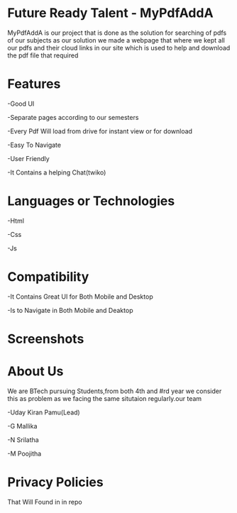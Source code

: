 # Future Ready Talent - MyPdfAddA

MyPdfAddA is our project that is done as the solution for searching of pdfs of our subjects 
as our solution we made a webpage that where we kept all our pdfs and their cloud links in our site which is used to help and download the pdf file that required


# Features
-Good UI

-Separate pages according to our semesters

-Every Pdf Will load from drive for instant view or for download

-Easy To Navigate

-User Friendly

-It Contains a helping Chat(twiko)



# Languages or Technologies

-Html

-Css

-Js


# Compatibility
 -It Contains Great UI for Both Mobile and Desktop
 
 -Is to Navigate in Both Mobile and Deaktop
 
# Screenshots

# About Us
We are BTech pursuing Students,from both 4th and #rd year we consider this as problem as we facing the same situtaion regularly.our team

-Uday Kiran Pamu(Lead)

-G Mallika

-N Srilatha

-M Poojitha


# Privacy Policies 

That Will Found in in repo
